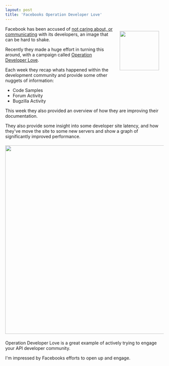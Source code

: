 ```yaml
---
layout: post
title: 'Facebooks Operation Developer Love'
---
```

<img style="padding: 15px;" src="http://kinlane-productions.s3.amazonaws.com/facebook/facebook-operation-developer-love.png" alt="" width="125" align="right" />Facebook has been accused of <a title="Facebook Doesn't Care About Its Developers" href="http://www.coreymcmahon.com/facebook/development/5-reasons-developers-hate-the-facebook-platform.html">not caring about, or communicating</a> with its developers, an image that can be hard to shake.<p></p>
Recently they made a huge effort in turning this around, with a campaign called <a title="Operation Developer Love" href="http://developers.facebook.com/blog/post/495">Operation Developer Love</a>.<p></p>
Each week they recap whats happened within the development community and provide some other nuggets of information:
<ul class="mainlist">
	<li>Code Samples</li>
	<li>Forum Activity</li>
	<li>Bugzilla Activity</li>
</ul>
This week they also provided an overview of how they are improving their documentation.<p></p>
They also provide some insight into some developer site latency, and how they've move the site to some new servers and show a graph of significantly improved performance.
<img style="padding-top: 20px; padding-bottom: 20px;" src="http://kinlane-productions.s3.amazonaws.com/facebook/Facebook-Developer-Site-Latecy.png" alt="" width="600" align="center" />
Operation Developer Love is a great example of actively trying to engage your API developer community.<p></p>
I'm impressed by Facebooks efforts to open up and engage.